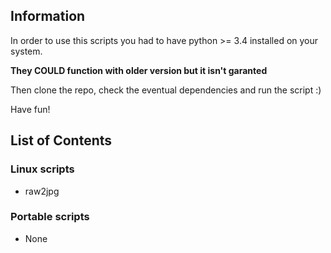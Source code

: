 ## Information

In order to use this scripts you had to have python >= 3.4 installed on your system.

**They COULD function with older version but it isn't garanted**

Then clone the repo, check the eventual dependencies and run the script :)

Have fun!

## List of Contents

### Linux scripts
* raw2jpg

### Portable scripts
* None
